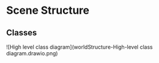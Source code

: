 # Scene Structure

## Classes

![High level class diagram](worldStructure-High-level class diagram.drawio.png)
